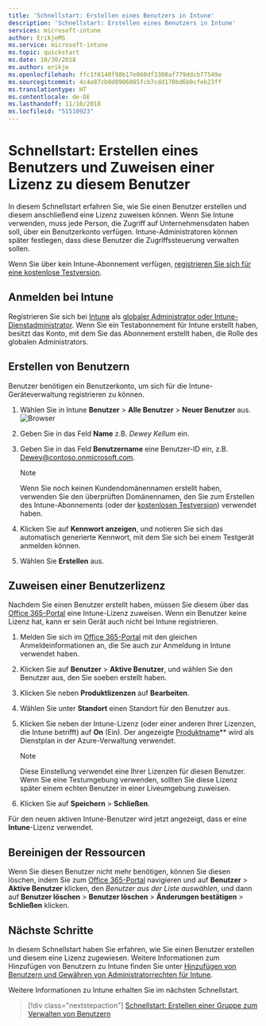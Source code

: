 ```yaml
---
title: 'Schnellstart: Erstellen eines Benutzers in Intune'
description: 'Schnellstart: Erstellen eines Benutzers in Intune'
services: microsoft-intune
author: ErikjeMS
ms.service: microsoft-intune
ms.topic: quickstart
ms.date: 10/30/2018
ms.author: erikje
ms.openlocfilehash: ffc1f0140f98b17e060df3308af779ddcb77549e
ms.sourcegitcommit: 4c4e87cb0d8906085fcb7cdd170bd6b0cfeb23ff
ms.translationtype: HT
ms.contentlocale: de-DE
ms.lasthandoff: 11/10/2018
ms.locfileid: "51510923"
---
```

# <a name="quickstart-create-a-user-and-assign-a-license-to-it"></a>Schnellstart: Erstellen eines Benutzers und Zuweisen einer Lizenz zu diesem Benutzer

In diesem Schnellstart erfahren Sie, wie Sie einen Benutzer erstellen und diesem anschließend eine Lizenz zuweisen können. Wenn Sie Intune verwenden, muss jede Person, die Zugriff auf Unternehmensdaten haben soll, über ein Benutzerkonto verfügen. Intune-Administratoren können später festlegen, dass diese Benutzer die Zugriffssteuerung verwalten sollen.

Wenn Sie über kein Intune-Abonnement verfügen, [registrieren Sie sich für eine kostenlose Testversion](free-trial-sign-up.md).

## <a name="sign-in-to-intune"></a>Anmelden bei Intune

Registrieren Sie sich bei [Intune](https://aka.ms/intuneportal) als [globaler Administrator oder Intune-Dienstadministrator](users-add.md#types-of-administrators). Wenn Sie ein Testabonnement für Intune erstellt haben, besitzt das Konto, mit dem Sie das Abonnement erstellt haben, die Rolle des globalen Administrators.

## <a name="create-a-user"></a>Erstellen von Benutzern

Benutzer benötigen ein Benutzerkonto, um sich für die Intune-Geräteverwaltung registrieren zu können.

1. Wählen Sie in Intune **Benutzer** > **Alle Benutzer** > **Neuer Benutzer** aus.
![Browser](media/quickstart-create-user/create-user.png)
2. Geben Sie in das Feld **Name** z.B. *Dewey Kellum* ein.
3. Geben Sie in das Feld **Benutzername** eine Benutzer-ID ein, z.B. Dewey@contoso.onmicrosoft.com.

    > [!NOTE]
    > Wenn Sie noch keinen Kundendomänennamen erstellt haben, verwenden Sie den überprüften Domänennamen, den Sie zum Erstellen des Intune-Abonnements (oder der [kostenlosen Testversion](free-trial-sign-up.md#sign-up-for-a-microsoft-intune-free-trial)) verwendet haben. 

4. Klicken Sie auf **Kennwort anzeigen**, und notieren Sie sich das automatisch generierte Kennwort, mit dem Sie sich bei einem Testgerät anmelden können.
5. Wählen Sie **Erstellen** aus.

## <a name="assign-a-license-to-the-user"></a>Zuweisen einer Benutzerlizenz

Nachdem Sie einen Benutzer erstellt haben, müssen Sie diesem über das [Office 365-Portal](http://go.microsoft.com/fwlink/p/?LinkId=698854) eine Intune-Lizenz zuweisen. Wenn ein Benutzer keine Lizenz hat, kann er sein Gerät auch nicht bei Intune registrieren. 

1. Melden Sie sich im [Office 365-Portal](http://go.microsoft.com/fwlink/p/?LinkId=698854) mit den gleichen Anmeldeinformationen an, die Sie auch zur Anmeldung in Intune verwendet haben.
2. Klicken Sie auf **Benutzer** > **Aktive Benutzer**, und wählen Sie den Benutzer aus, den Sie soeben erstellt haben.
3. Klicken Sie neben **Produktlizenzen** auf **Bearbeiten**.
4. Wählen Sie unter **Standort** einen Standort für den Benutzer aus.
5. Klicken Sie neben der Intune-Lizenz (oder einer anderen Ihrer Lizenzen, die Intune betrifft) auf **On** (Ein). Der angezeigte [Produktname](https://docs.microsoft.com/azure/active-directory/users-groups-roles/licensing-service-plan-reference)** wird als Dienstplan in der Azure-Verwaltung verwendet. 

   > [!NOTE]
   > Diese Einstellung verwendet eine Ihrer Lizenzen für diesen Benutzer. Wenn Sie eine Testumgebung verwenden, sollten Sie diese Lizenz später einem echten Benutzer in einer Liveumgebung zuweisen.
6. Klicken Sie auf **Speichern** > **Schließen**.

Für den neuen aktiven Intune-Benutzer wird jetzt angezeigt, dass er eine **Intune**-Lizenz verwendet.

## <a name="clean-up-resources"></a>Bereinigen der Ressourcen

Wenn Sie diesen Benutzer nicht mehr benötigen, können Sie diesen löschen, indem Sie zum [Office 365-Portal](http://go.microsoft.com/fwlink/p/?LinkId=698854) navigieren und auf **Benutzer** > **Aktive Benutzer** klicken, den *Benutzer aus der Liste auswählen*, und dann auf **Benutzer löschen** > **Benutzer löschen** > **Änderungen bestätigen** > **Schließen** klicken.

## <a name="next-steps"></a>Nächste Schritte

In diesem Schnellstart haben Sie erfahren, wie Sie einen Benutzer erstellen und diesem eine Lizenz zugewiesen. Weitere Informationen zum Hinzufügen von Benutzern zu Intune finden Sie unter [Hinzufügen von Benutzern und Gewähren von Administratorrechten für Intune](users-add.md).

Weitere Informationen zu Intune erhalten Sie im nächsten Schnellstart.

> [!div class="nextstepaction"]
> [Schnellstart: Erstellen einer Gruppe zum Verwalten von Benutzern](quickstart-create-group.md)

